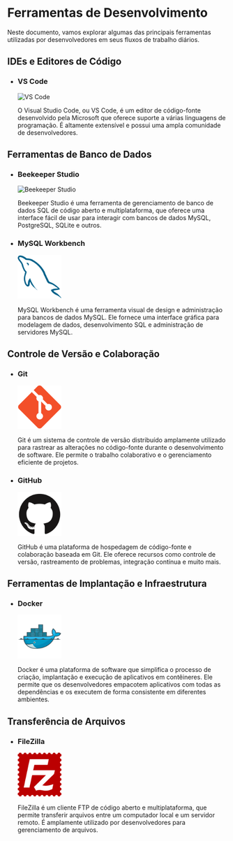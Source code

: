 <h1>Ferramentas de Desenvolvimento</h1>

<p>Neste documento, vamos explorar algumas das principais ferramentas utilizadas por desenvolvedores em seus fluxos de trabalho diários.</p>

<h2>IDEs e Editores de Código</h2>

<ul>
  <li>
      <h3>VS Code</h3>
      <img src="https://cdn.jsdelivr.net/gh/devicons/devicon@latest/icons/vscode/vscode-original.svg" alt="VS Code" width="100" height="100">
      <p>O Visual Studio Code, ou VS Code, é um editor de código-fonte desenvolvido pela Microsoft que oferece suporte a várias linguagens de programação. É altamente extensível e possui uma ampla comunidade de desenvolvedores.</p>
  </li>
</ul>

<h2>Ferramentas de Banco de Dados</h2>

<ul>
  <li>
      <h3>Beekeeper Studio</h3>
      <img src="https://dashboard.snapcraft.io/site_media/appmedia/2020/03/512x512_4JGJ8f7.png" alt="Beekeeper Studio" width="100" height="100">
      <p>Beekeeper Studio é uma ferramenta de gerenciamento de banco de dados SQL de código aberto e multiplataforma, que oferece uma interface fácil de usar para interagir com bancos de dados MySQL, PostgreSQL, SQLite e outros.</p>
  </li>
  <li>
      <h3>MySQL Workbench</h3>
      <img src="https://raw.githubusercontent.com/devicons/devicon/master/icons/mysql/mysql-original.svg" alt="MySQL Workbench" width="100" height="100">
      <p>MySQL Workbench é uma ferramenta visual de design e administração para bancos de dados MySQL. Ele fornece uma interface gráfica para modelagem de dados, desenvolvimento SQL e administração de servidores MySQL.</p>
  </li>
</ul>

<h2>Controle de Versão e Colaboração</h2>

<ul>
  <li>
      <h3>Git</h3>
      <img src="https://raw.githubusercontent.com/devicons/devicon/master/icons/git/git-original.svg" alt="Git" width="100" height="100">
      <p>Git é um sistema de controle de versão distribuído amplamente utilizado para rastrear as alterações no código-fonte durante o desenvolvimento de software. Ele permite o trabalho colaborativo e o gerenciamento eficiente de projetos.</p>
  </li>
  <li>
      <h3>GitHub</h3>
      <img src="https://raw.githubusercontent.com/devicons/devicon/master/icons/github/github-original.svg" alt="GitHub" width="100" height="100">
      <p>GitHub é uma plataforma de hospedagem de código-fonte e colaboração baseada em Git. Ele oferece recursos como controle de versão, rastreamento de problemas, integração contínua e muito mais.</p>
  </li>
</ul>

<h2>Ferramentas de Implantação e Infraestrutura</h2>

<ul>
  <li>
      <h3>Docker</h3>
      <img src="https://raw.githubusercontent.com/devicons/devicon/master/icons/docker/docker-original.svg" alt="Docker" width="100" height="100">
      <p>Docker é uma plataforma de software que simplifica o processo de criação, implantação e execução de aplicativos em contêineres. Ele permite que os desenvolvedores empacotem aplicativos com todas as dependências e os executem de forma consistente em diferentes ambientes.</p>
  </li>
</ul>

<h2>Transferência de Arquivos</h2>

<ul>
  <li>
      <h3>FileZilla</h3>
      <img src="https://raw.githubusercontent.com/devicons/devicon/master/icons/filezilla/filezilla-plain.svg" alt="FileZilla" width="100" height="100">
      <p>FileZilla é um cliente FTP de código aberto e multiplataforma, que permite transferir arquivos entre um computador local e um servidor remoto. É amplamente utilizado por desenvolvedores para gerenciamento de arquivos.</p>
  </li>
</ul>
